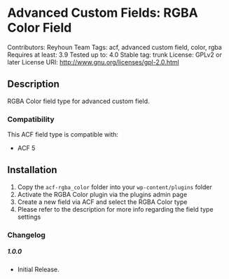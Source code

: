 # Advanced Custom Fields: RGBA Color Field
Contributors: Reyhoun Team
Tags: acf, advanced custom field, color, rgba
Requires at least: 3.9
Tested up to: 4.0
Stable tag: trunk
License: GPLv2 or later
License URI: http://www.gnu.org/licenses/gpl-2.0.html


## Description

RGBA Color field type for advanced custom field.

### Compatibility

This ACF field type is compatible with:
* ACF 5

## Installation

1. Copy the `acf-rgba_color` folder into your `wp-content/plugins` folder
2. Activate the RGBA Color plugin via the plugins admin page
3. Create a new field via ACF and select the RGBA Color type
4. Please refer to the description for more info regarding the field type settings

### Changelog

##### 1.0.0
* Initial Release.